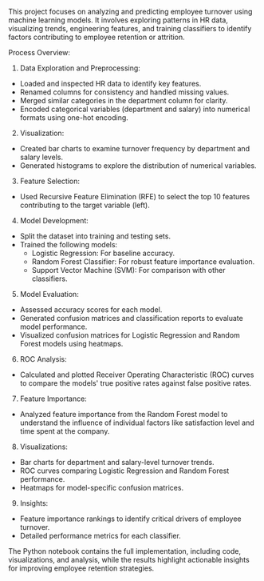 This project focuses on analyzing and predicting employee turnover using machine learning models. It involves exploring patterns in HR data, visualizing trends, engineering features, and training classifiers to identify factors contributing to employee retention or attrition.

Process Overview:

1. Data Exploration and Preprocessing:

- Loaded and inspected HR data to identify key features.
- Renamed columns for consistency and handled missing values.
- Merged similar categories in the department column for clarity.
- Encoded categorical variables (department and salary) into numerical formats using one-hot encoding.

2. Visualization:

- Created bar charts to examine turnover frequency by department and salary levels.
- Generated histograms to explore the distribution of numerical variables.

3. Feature Selection:

- Used Recursive Feature Elimination (RFE) to select the top 10 features contributing to the target variable (left).

4. Model Development:

- Split the dataset into training and testing sets.
- Trained the following models:
  - Logistic Regression: For baseline accuracy.
  - Random Forest Classifier: For robust feature importance evaluation.
  - Support Vector Machine (SVM): For comparison with other classifiers.

5. Model Evaluation:

- Assessed accuracy scores for each model.
- Generated confusion matrices and classification reports to evaluate model performance.
- Visualized confusion matrices for Logistic Regression and Random Forest models using heatmaps.

6. ROC Analysis:

- Calculated and plotted Receiver Operating Characteristic (ROC) curves to compare the models' true positive rates against false positive rates.

7. Feature Importance:

- Analyzed feature importance from the Random Forest model to understand the influence of individual factors like satisfaction level and time spent at the company.

8. Visualizations:
- Bar charts for department and salary-level turnover trends.
- ROC curves comparing Logistic Regression and Random Forest performance.
- Heatmaps for model-specific confusion matrices.

9. Insights:
- Feature importance rankings to identify critical drivers of employee turnover.
- Detailed performance metrics for each classifier.

The Python notebook contains the full implementation, including code, visualizations, and analysis, while the results highlight actionable insights for improving employee retention strategies.
